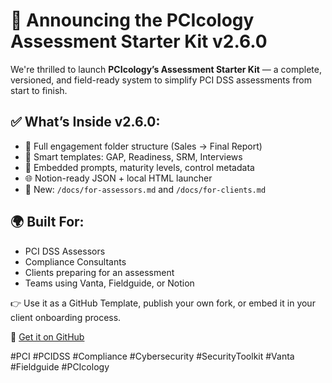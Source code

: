 # 🚀 Announcing the PCIcology Assessment Starter Kit v2.6.0

We're thrilled to launch **PCIcology’s Assessment Starter Kit** — a complete, versioned, and field-ready system to simplify PCI DSS assessments from start to finish.

## ✅ What’s Inside v2.6.0:
- 📁 Full engagement folder structure (Sales → Final Report)
- 📄 Smart templates: GAP, Readiness, SRM, Interviews
- 🧠 Embedded prompts, maturity levels, control metadata
- 🌐 Notion-ready JSON + local HTML launcher
- 🧰 New: `/docs/for-assessors.md` and `/docs/for-clients.md`

## 🌍 Built For:
- PCI DSS Assessors
- Compliance Consultants
- Clients preparing for an assessment
- Teams using Vanta, Fieldguide, or Notion

👉 Use it as a GitHub Template, publish your own fork, or embed it in your client onboarding process.

🔗 [Get it on GitHub](https://github.com/scottnorton-io/PCIcology-Assessment-Starter-Kit)

#PCI #PCIDSS #Compliance #Cybersecurity #SecurityToolkit #Vanta #Fieldguide #PCIcology
